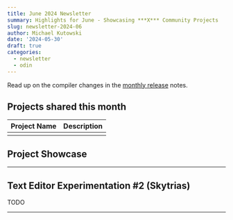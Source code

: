 ```yaml
---
title: June 2024 Newsletter
summary: Highlights for June - Showcasing ***X*** Community Projects
slug: newsletter-2024-06
author: Michael Kutowski
date: '2024-05-30' 
draft: true
categories:
  - newsletter
  - odin
---
```


Read up on the compiler changes in the [monthly release](https://github.com/odin-lang/Odin/releases/tag/dev-2024-06) notes.

## Projects shared this month

| Project Name | Description |
| --- | --- | 
| | |

## Project Showcase

---

## Text Editor Experimentation #2 (Skytrias)

TODO

---
